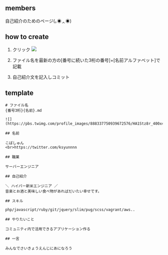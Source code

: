 ## members

自己紹介のためのページ(｡◉ᆺ◉)

## how to create

1. クリック
![](https://github.com/MoquMoquCOM/members/blob/a800865cadbb3bc0684cac3745d67a56de958508/hoga.PNG)

2. ファイル名を最新の方の[番号に続いた3桁の番号]+[名前アルファベット]で記載

3. 自己紹介文を記入しコミット

## template

```
# ファイル名
{番号3桁}{名前}.md
```

```
![](https://pbs.twimg.com/profile_images/888337750939672576/HA1Stz8r_400x400.jpg)

## 名前

こばしゅん
<br>https://twitter.com/ksyunnnn

## 職業

サーバーエンジニア

## 自己紹介

＼ ハイパー新米エンジニア ／
音楽とお酒と美味しい食べ物があればだいたい幸せです。

## スキル

php/javascript/ruby/git/jquery/slim/pug/scss/vagrant/aws..

## やりたいこと

コミュニティ内で活用できるアプリケーション作る

## 一言

みんなでさいきょうえんじにあになろう

```
